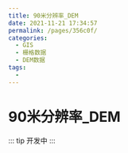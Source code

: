 ```yaml
---
title: 90米分辨率_DEM
date: 2021-11-21 17:34:57
permalink: /pages/356c0f/
categories:
  - GIS
  - 栅格数据
  - DEM数据
tags:
  - 
---
```

# 90米分辨率_DEM

::: tip
开发中
:::

